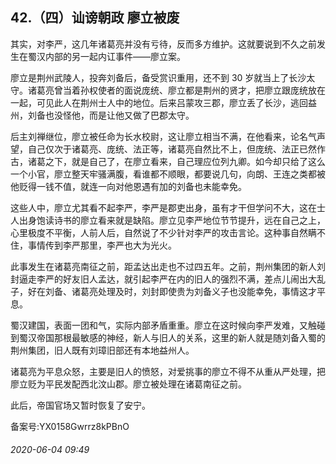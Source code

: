 ## 42.（四）讪谤朝政 廖立被废
其实，对李严，这几年诸葛亮并没有亏待，反而多方维护。这就要说到不久之前发生在蜀汉内部的另一起内讧事件——廖立案。



廖立是荆州武陵人，投奔刘备后，备受赏识重用，还不到 30 岁就当上了长沙太守。诸葛亮曾当着孙权使者的面说庞统、廖立都是荆州的贤才，把廖立跟庞统放在一起，可见此人在荆州士人中的地位。后来吕蒙攻三郡，廖立丢了长沙，逃回益州，刘备也没怪他，而是让他又做了巴郡太守。



后主刘禅继位，廖立被任命为长水校尉，这让廖立相当不满，在他看来，论名气声望，自己仅次于诸葛亮、庞统、法正等，诸葛亮自然比不上，但庞统、法正已然作古，诸葛之下，就是自己了，在廖立看来，自己理应位列九卿。如今却只给了这么一个小官，廖立整天牢骚满腹，看谁都不顺眼，都要说几句，向朗、王连之类都被他贬得一钱不值，就连一向对他恩遇有加的刘备也未能幸免。



这些人中，廖立尤其看不起李严，李严是郡吏出身，虽有才干但学问不大，这在士人出身饱读诗书的廖立看来就是缺陷。廖立见李严地位节节提升，远在自己之上，心里极度不平衡，人前人后，自然说了不少针对李严的攻击言论。这种事自然瞒不住，事情传到李严那里，李严也大为光火。



此事发生在诸葛亮南征之前，距孟达出走也不过四五年。之前，荆州集团的新人刘封逼走李严的好友旧人孟达，就引起李严在内的旧人的强烈不满，差点儿闹出大乱子，好在刘备、诸葛亮处理及时，刘封即使贵为刘备义子也没能幸免，事情这才平息。



蜀汉建国，表面一团和气，实际内部矛盾重重。廖立在这时候向李严发难，又触碰到蜀汉帝国那根最敏感的神经，新人与旧人的关系，这里的新人就是随刘备入蜀的荆州集团，旧人既有刘璋旧部还有本地益州人。



诸葛亮为平息众怒，主要是旧人的愤怒，对爱挑事的廖立不得不从重从严处理，把廖立贬为平民发配西北汶山郡。廖立被处理在诸葛南征之前。



此后，帝国官场又暂时恢复了安宁。



备案号:YX0158Gwrrz8kPBnO


###### 2020-06-04 09:49
